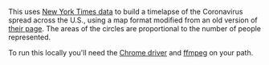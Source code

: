 This uses [New York Times data](https://github.com/nytimes/covid-19-data) to build a timelapse of the Coronavirus spread across the U.S., using a map format modified from an old version of [their page](https://www.nytimes.com/interactive/2020/us/coronavirus-us-cases.html). The areas of the circles are proportional to the number of people represented.

To run this locally you'll need the [Chrome driver](https://chromedriver.chromium.org/downloads) and [ffmpeg](https://www.ffmpeg.org/download.html) on your path.